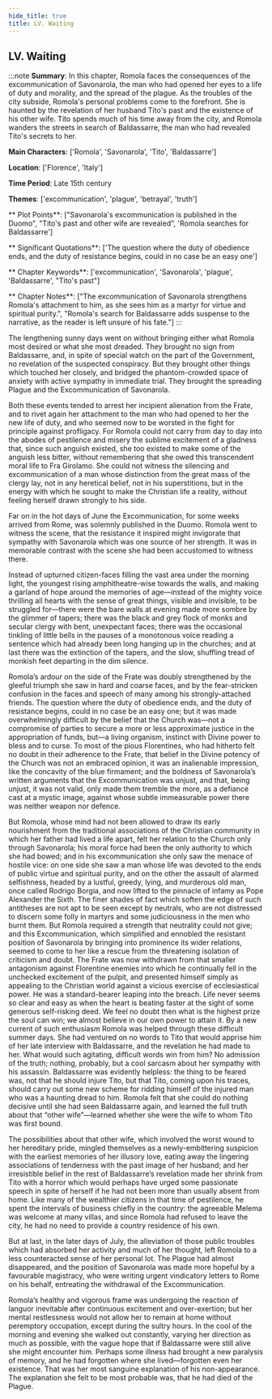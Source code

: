 ```yaml
---
hide_title: true
title: LV. Waiting
---
```

## LV. Waiting
:::note
**Summary**:
In this chapter, Romola faces the consequences of the excommunication of Savonarola, the man who had opened her eyes to a life of duty and morality, and the spread of the plague. As the troubles of the city subside, Romola's personal problems come to the forefront. She is haunted by the revelation of her husband Tito's past and the existence of his other wife. Tito spends much of his time away from the city, and Romola wanders the streets in search of Baldassarre, the man who had revealed Tito's secrets to her.

**Main Characters**:
['Romola', 'Savonarola', 'Tito', 'Baldassarre']

**Location**:
['Florence', 'Italy']

**Time Period**:
Late 15th century

**Themes**:
['excommunication', 'plague', 'betrayal', 'truth']

** Plot Points**:
["Savonarola's excommunication is published in the Duomo", "Tito's past and other wife are revealed", 'Romola searches for Baldassarre']

** Significant Quotations**:
['The question where the duty of obedience ends, and the duty of resistance begins, could in no case be an easy one']

** Chapter Keywords**:
['excommunication', 'Savonarola', 'plague', 'Baldassarre', "Tito's past"]

** Chapter Notes**:
["The excommunication of Savonarola strengthens Romola's attachment to him, as she sees him as a martyr for virtue and spiritual purity.", "Romola's search for Baldassarre adds suspense to the narrative, as the reader is left unsure of his fate."]
:::


The lengthening sunny days went on without bringing either what Romola most desired or what she most dreaded. They brought no sign from Baldassarre, and, in spite of special watch on the part of the Government, no revelation of the suspected conspiracy. But they brought other things which touched her closely, and bridged the phantom-crowded space of anxiety with active sympathy in immediate trial. They brought the spreading Plague and the Excommunication of Savonarola. 

Both these events tended to arrest her incipient alienation from the Frate, and to rivet again her attachment to the man who had opened to her the new life of duty, and who seemed now to be worsted in the fight for principle against profligacy. For Romola could not carry from day to day into the abodes of pestilence and misery the sublime excitement of a gladness that, since such anguish existed, she too existed to make some of the anguish less bitter, without remembering that she owed this transcendent moral life to Fra Girolamo. She could not witness the silencing and excommunication of a man whose distinction from the great mass of the clergy lay, not in any heretical belief, not in his superstitions, but in the energy with which he sought to make the Christian life a reality, without feeling herself drawn strongly to his side. 

Far on in the hot days of June the Excommunication, for some weeks arrived from Rome, was solemnly published in the Duomo. Romola went to witness the scene, that the resistance it inspired might invigorate that sympathy with Savonarola which was one source of her strength. It was in memorable contrast with the scene she had been accustomed to witness there. 

Instead of upturned citizen-faces filling the vast area under the morning light, the youngest rising amphitheatre-wise towards the walls, and making a garland of hope around the memories of age—instead of the mighty voice thrilling all hearts with the sense of great things, visible and invisible, to be struggled for—there were the bare walls at evening made more sombre by the glimmer of tapers; there was the black and grey flock of monks and secular clergy with bent, unexpectant faces; there was the occasional tinkling of little bells in the pauses of a monotonous voice reading a sentence which had already been long hanging up in the churches; and at last there was the extinction of the tapers, and the slow, shuffling tread of monkish feet departing in the dim silence. 

Romola’s ardour on the side of the Frate was doubly strengthened by the gleeful triumph she saw in hard and coarse faces, and by the fear-stricken confusion in the faces and speech of many among his strongly-attached friends. The question where the duty of obedience ends, and the duty of resistance begins, could in no case be an easy one; but it was made overwhelmingly difficult by the belief that the Church was—not a compromise of parties to secure a more or less approximate justice in the appropriation of funds, but—a living organism, instinct with Divine power to bless and to curse. To most of the pious Florentines, who had hitherto felt no doubt in their adherence to the Frate, that belief in the Divine potency of the Church was not an embraced opinion, it was an inalienable impression, like the concavity of the blue firmament; and the boldness of Savonarola’s written arguments that the Excommunication was unjust, and that, being unjust, it was not valid, only made them tremble the more, as a defiance cast at a mystic image, against whose subtle immeasurable power there was neither weapon nor defence. 

But Romola, whose mind had not been allowed to draw its early nourishment from the traditional associations of the Christian community in which her father had lived a life apart, felt her relation to the Church only through Savonarola; his moral force had been the only authority to which she had bowed; and in his excommunication she only saw the menace of hostile vice: on one side she saw a man whose life was devoted to the ends of public virtue and spiritual purity, and on the other the assault of alarmed selfishness, headed by a lustful, greedy, lying, and murderous old man, once called Rodrigo Borgia, and now lifted to the pinnacle of infamy as Pope Alexander the Sixth. The finer shades of fact which soften the edge of such antitheses are not apt to be seen except by neutrals, who are not distressed to discern some folly in martyrs and some judiciousness in the men who burnt them. But Romola required a strength that neutrality could not give; and this Excommunication, which simplified and ennobled the resistant position of Savonarola by bringing into prominence its wider relations, seemed to come to her like a rescue from the threatening isolation of criticism and doubt. The Frate was now withdrawn from that smaller antagonism against Florentine enemies into which he continually fell in the unchecked excitement of the pulpit, and presented himself simply as appealing to the Christian world against a vicious exercise of ecclesiastical power. He was a standard-bearer leaping into the breach. Life never seems so clear and easy as when the heart is beating faster at the sight of some generous self-risking deed. We feel no doubt then what is the highest prize the soul can win; we almost believe in our own power to attain it. By a new current of such enthusiasm Romola was helped through these difficult summer days. She had ventured on no words to Tito that would apprise him of her late interview with Baldassarre, and the revelation he had made to her. What would such agitating, difficult words win from him? No admission of the truth; nothing, probably, but a cool sarcasm about her sympathy with his assassin. Baldassarre was evidently helpless: the thing to be feared was, not that he should injure Tito, but that Tito, coming upon his traces, should carry out some new scheme for ridding himself of the injured man who was a haunting dread to him. Romola felt that she could do nothing decisive until she had seen Baldassarre again, and learned the full truth about that “other wife”—learned whether she were the wife to whom Tito was first bound. 

The possibilities about that other wife, which involved the worst wound to her hereditary pride, mingled themselves as a newly-embittering suspicion with the earliest memories of her illusory love, eating away the lingering associations of tenderness with the past image of her husband; and her irresistible belief in the rest of Baldassarre’s revelation made her shrink from Tito with a horror which would perhaps have urged some passionate speech in spite of herself if he had not been more than usually absent from home. Like many of the wealthier citizens in that time of pestilence, he spent the intervals of business chiefly in the country: the agreeable Melema was welcome at many villas, and since Romola had refused to leave the city, he had no need to provide a country residence of his own. 

But at last, in the later days of July, the alleviation of those public troubles which had absorbed her activity and much of her thought, left Romola to a less counteracted sense of her personal lot. The Plague had almost disappeared, and the position of Savonarola was made more hopeful by a favourable magistracy, who were writing urgent vindicatory letters to Rome on his behalf, entreating the withdrawal of the Excommunication. 

Romola’s healthy and vigorous frame was undergoing the reaction of languor inevitable after continuous excitement and over-exertion; but her mental restlessness would not allow her to remain at home without peremptory occupation, except during the sultry hours. In the cool of the morning and evening she walked out constantly, varying her direction as much as possible, with the vague hope that if Baldassarre were still alive she might encounter him. Perhaps some illness had brought a new paralysis of memory, and he had forgotten where she lived—forgotten even her existence. That was her most sanguine explanation of his non-appearance. The explanation she felt to be most probable was, that he had died of the Plague. 

